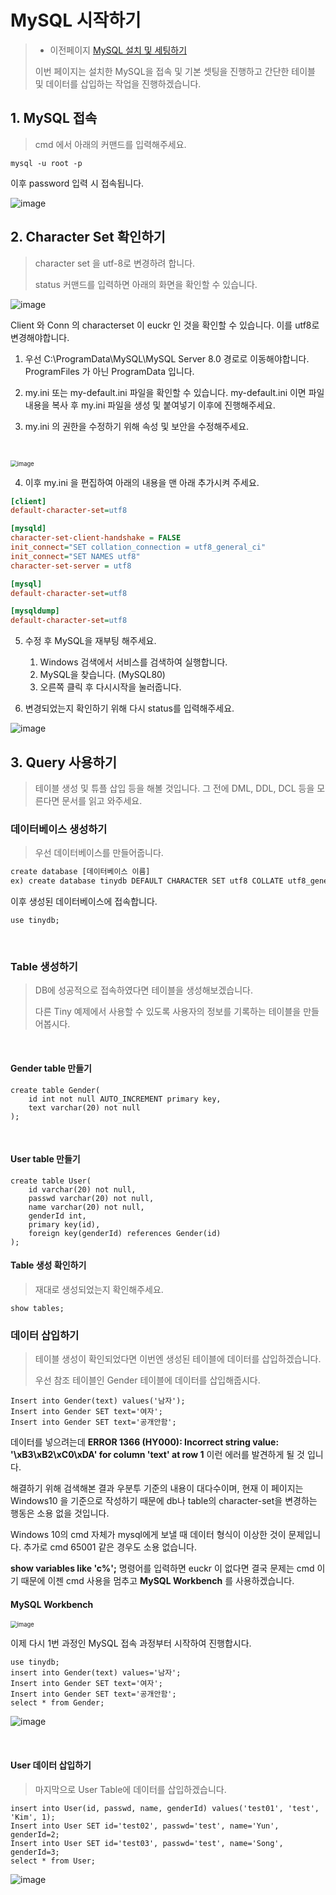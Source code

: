 # MySQL 시작하기

> - 이전페이지 [MySQL 설치 및 세팅하기](https://github.com/PCloud63514/WebProject-Learn/blob/master/BackEnd/DB/MySQL%20%EC%84%A4%EC%B9%98.md)
>
> 이번 페이지는 설치한 MySQL을 접속 및 기본 셋팅을 진행하고 간단한 테이블 및 데이터를 삽입하는 작업을 진행하겠습니다.



## 1. MySQL 접속

> cmd 에서 아래의 커맨드를 입력해주세요.

```
mysql -u root -p
```

이후 password 입력 시 접속됩니다.

![image](https://user-images.githubusercontent.com/22608825/100523003-5604cf80-31f0-11eb-97a3-6df036b45ad8.png)



## 2. Character Set 확인하기

> character set 을 utf-8로 변경하려 합니다.
>
> status 커맨드를 입력하면 아래의 화면을 확인할 수 있습니다.

   

![image](https://user-images.githubusercontent.com/22608825/100523055-b6940c80-31f0-11eb-98d6-f216e1db0a17.png)



Client 와 Conn 의 characterset 이 euckr 인 것을 확인할 수 있습니다. 이를 utf8로 변경해야합니다. 

1.  우선 C:\ProgramData\MySQL\MySQL Server 8.0 경로로 이동해야합니다. ProgramFiles 가 아닌 ProgramData 입니다.

2.  my.ini 또는 my-default.ini 파일을 확인할 수 있습니다. my-default.ini 이면 파일 내용을 복사 후 my.ini 파일을 생성 및 붙여넣기 이후에 진행해주세요.
3. my.ini 의 권한을 수정하기 위해 속성 및 보안을 수정해주세요.

​     

<img src="https://user-images.githubusercontent.com/22608825/100523235-4c7c6700-31f2-11eb-9589-81b9e348a1f2.png" alt="image" style="zoom:67%;" />



4. 이후 my.ini 을 편집하여 아래의 내용을 맨 아래 추가시켜 주세요.

```ini
[client]
default-character-set=utf8

[mysqld]
character-set-client-handshake = FALSE
init_connect="SET collation_connection = utf8_general_ci"
init_connect="SET NAMES utf8"
character-set-server = utf8

[mysql]
default-character-set=utf8

[mysqldump]
default-character-set=utf8
```

5. 수정 후 MySQL을 재부팅 해주세요.

   1. Windows 검색에서 서비스를 검색하여 실행합니다.
   2. MySQL을 찾습니다. (MySQL80)
   3. 오른쪽 클릭 후 다시시작을 눌러줍니다.

   

6. 변경되었는지 확인하기 위해 다시 status를 입력해주세요.

   

![image](https://user-images.githubusercontent.com/22608825/100523309-ea703180-31f2-11eb-9b45-2dc7e78cc5da.png)



## 3. Query 사용하기

> 테이블 생성 및 튜플 삽입 등을 해볼 것입니다. 그 전에 DML, DDL, DCL 등을 모른다면 문서를 읽고 와주세요.

   

### 데이터베이스 생성하기

> 우선 데이터베이스를 만들어줍니다.

```cmd
create database [데이터베이스 이름]
ex) create database tinydb DEFAULT CHARACTER SET utf8 COLLATE utf8_general_ci;
```

   이후 생성된 데이터베이스에 접속합니다.

```
use tinydb;
```

​    

### Table 생성하기

> DB에 성공적으로 접속하였다면 테이블을 생성해보겠습니다.
>
> 다른 Tiny 예제에서 사용할 수 있도록 사용자의 정보를 기록하는 테이블을 만들어봅시다.

​     

#### Gender table 만들기

```
create table Gender(
	id int not null AUTO_INCREMENT primary key,
	text varchar(20) not null
);
```

​      

#### User table 만들기

```
create table User(
	id varchar(20) not null,
	passwd varchar(20) not null,
	name varchar(20) not null,
	genderId int,
	primary key(id),
	foreign key(genderId) references Gender(id)
);
```



#### Table 생성 확인하기

> 재대로 생성되었는지 확인해주세요.

```
show tables;
```



### 데이터 삽입하기

> 테이블 생성이 확인되었다면 이번엔 생성된 테이블에 데이터를 삽입하겠습니다.
>
> 우선 참조 테이블인 Gender 테이블에 데이터를 삽입해줍시다.

```
Insert into Gender(text) values('남자');
Insert into Gender SET text='여자';
Insert into Gender SET text='공개안함';
```

데이터를 넣으려는데 **ERROR 1366 (HY000): Incorrect string value: '\xB3\xB2\xC0\xDA' for column 'text' at row 1** 이런 에러를 발견하게 될 것 입니다.

해결하기 위해 검색해본 결과 우분투 기준의 내용이 대다수이며, 현재 이 페이지는 Windows10 을 기준으로 작성하기 때문에 db나 table의 character-set을 변경하는 행동은 소용 없을 것입니다. 

Windows 10의 cmd 자체가 mysql에게 보낼 때 데이터 형식이 이상한 것이 문제입니다. 추가로 cmd 65001 같은 경우도 소용 없습니다.

**show variables like 'c%';** 명령어를 입력하면 euckr 이 없다면 결국 문제는 cmd 이기 때문에 이젠 cmd 사용을 멈추고 **MySQL Workbench** 를 사용하겠습니다.



#### MySQL Workbench

<img src="https://user-images.githubusercontent.com/22608825/100538457-50040280-3273-11eb-9d7a-128ba1caf7cc.png" alt="image" style="zoom:67%;" />



이제 다시 1번 과정인 MySQL 접속 과정부터 시작하여 진행합시다.

```
use tinydb;
insert into Gender(text) values='남자';
Insert into Gender SET text='여자';
Insert into Gender SET text='공개안함';
select * from Gender;
```



![image](https://user-images.githubusercontent.com/22608825/100538590-0962d800-3274-11eb-9d72-ca4f0fe663d3.png)

​      

#### User 데이터 삽입하기

> 마지막으로 User Table에 데이터를 삽입하겠습니다.

```
insert into User(id, passwd, name, genderId) values('test01', 'test', 'Kim', 1);
Insert into User SET id='test02', passwd='test', name='Yun', genderId=2;
Insert into User SET id='test03', passwd='test', name='Song', genderId=3;
select * from User;
```



![image](https://user-images.githubusercontent.com/22608825/100539539-96a92b00-327a-11eb-8e64-365c1a1093d2.png)